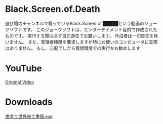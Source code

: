 # Black.Screen.of.Death
遊び場のチャンネルで載っているBlack.Screen.of.█████という動画のジョークソフトです。
このジョークソフトは、エンターテイメント目的で作成されたものです。 実行する際は必ず自己責任でお願いします。 作成者は一切責任を負いません。
また、管理者権限を要求しますが特にお使いのコンピュータに支障はありません。
もし、心配でしたら仮想環境での実行をお勧めします

# YouTube
[Original Video](https://www.youtube.com/watch?v=o8XMgBW-bIE)

# Downloads
[黒塗り世界宛て書簡.exe](https://github.com/Mist0090/Black.Screen.of.Death/blob/master/Output/%E9%BB%92%E5%A1%97%E3%82%8A%E4%B8%96%E7%95%8C%E5%AE%9B%E3%81%A6%E6%9B%B8%E7%B0%A1.exe)

